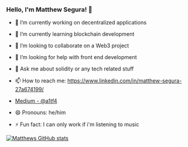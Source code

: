 ### Hello, I'm Matthew Segura! 👋

- 🔭 I’m currently working on decentralized applications
- 🌱 I’m currently learning blockchain development 
- 👯 I’m looking to collaborate on a Web3 project
- 🤔 I’m looking for help with front end development 
- 💬 Ask me about solidity or any tech related stuff 
- 📫 How to reach me: https://www.linkedin.com/in/matthew-segura-27a674199/
- [Medium - @a1tf4](https://medium.com/@a1tf4) 

- 😄 Pronouns: he/him 
- ⚡ Fun fact: I can only work if i'm listening to music 

[![Matthews GitHub stats](https://github-readme-stats.vercel.app/api?username=mattsegura)](https://github.com/mattsegura/github-readme-stats)
